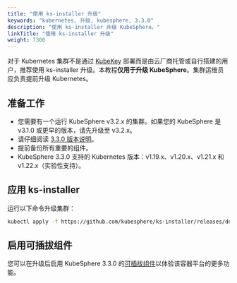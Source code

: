 ```yaml
---
title: "使用 ks-installer 升级"
keywords: "kubernetes, 升级, kubesphere, 3.3.0"
description: "使用 ks-installer 升级 KubeSphere。"
linkTitle: "使用 ks-installer 升级"
weight: 7300
---
```


对于 Kubernetes 集群不是通过 [KubeKey](../../installing-on-linux/introduction/kubekey/) 部署而是由云厂商托管或自行搭建的用户，推荐使用 ks-installer 升级。本教程**仅用于升级 KubeSphere**。集群运维员应负责提前升级 Kubernetes。

## 准备工作

- 您需要有一个运行 KubeSphere v3.2.x 的集群。如果您的 KubeSphere 是 v3.1.0 或更早的版本，请先升级至 v3.2.x。
- 请仔细阅读 [3.3.0 版本说明](../../release/release-v321/)。
- 提前备份所有重要的组件。
- KubeSphere 3.3.0 支持的 Kubernetes 版本：v1.19.x、v1.20.x、v1.21.x 和 v1.22.x（实验性支持）。

## 应用 ks-installer

运行以下命令升级集群：

```bash
kubectl apply -f https://github.com/kubesphere/ks-installer/releases/download/v3.3.0/kubesphere-installer.yaml
```

## 启用可插拔组件

您可以在升级后启用 KubeSphere 3.3.0 的[可插拔组件](../../pluggable-components/overview/)以体验该容器平台的更多功能。